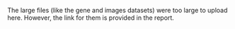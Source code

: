 The large files (like the gene and images datasets) were too large to upload here. However, the link for them is provided in the report. 
